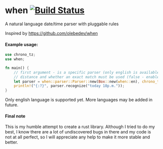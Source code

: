 # when    [![Build Status](https://travis-ci.com/risboo6909/when.svg?token=sEoRH24ki1j8CFisEvo5&branch=master)](https://travis-ci.com/risboo6909/when)
A natural language date/time parser with pluggable rules

Inspired by https://github.com/olebedev/when

#### Example usage:

```Rust
use chrono_tz;
use when;

fn main() {
    // first argument - is a specific parser (only english is available for the moment), then a timezone, maximum merge
    // distance and whether an exact match must be used (false - enables fuzzy matching)
    let parser = when::parser::Parser::new(Box::new(when::en), chrono_tz::Europe::Moscow, 3, false);
    println!("{:?}", parser.recognize("today 18p.m."));
}
```

Only english language is supported yet. More languages may be added in future.

#### Final note

This is my humble attempt to create a rust library. Although I tried to do my best, I know there are a lot of undiscovered bugs in there and my code is not at all perfect, so I will appreciate any help to make it more stable and better.
